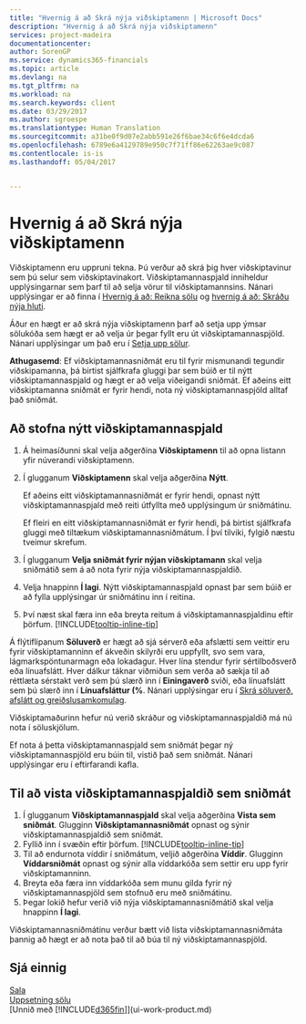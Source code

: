 ```yaml
---
title: "Hvernig á að Skrá nýja viðskiptamenn | Microsoft Docs"
description: "Hvernig á að Skrá nýja viðskiptamenn"
services: project-madeira
documentationcenter: 
author: SorenGP
ms.service: dynamics365-financials
ms.topic: article
ms.devlang: na
ms.tgt_pltfrm: na
ms.workload: na
ms.search.keywords: client
ms.date: 03/29/2017
ms.author: sgroespe
ms.translationtype: Human Translation
ms.sourcegitcommit: a31be0f9d07e2abb591e26f6bae34c6f6e4dcda6
ms.openlocfilehash: 6789e6a4129789e950c7f71ff86e62263ae9c087
ms.contentlocale: is-is
ms.lasthandoff: 05/04/2017


---
```

# <a name="how-to-register-new-customers"></a>Hvernig á að Skrá nýja viðskiptamenn
Viðskiptamenn eru uppruni tekna. Þú verður að skrá þig hver viðskiptavinur sem þú selur sem viðskiptavinakort. Viðskiptamannaspjald inniheldur upplýsingarnar sem þarf til að selja vörur til viðskiptamannsins. Nánari upplýsingar er að finna í [Hvernig á að: Reikna sölu](sales-how-invoice-sales.md) og [hvernig á að: Skráðu nýja hluti](inventory-how-register-new-items.md).  

Áður en hægt er að skrá nýja viðskiptamenn þarf að setja upp ýmsar sölukóða sem hægt er að velja úr þegar fyllt eru út viðskiptamannaspjöld. Nánari upplýsingar um það eru í [Setja upp sölur](sales-setup-sales.md).

**Athugasemd**: Ef viðskiptamannasniðmát eru til fyrir mismunandi tegundir viðskipamanna, þá birtist sjálfkrafa gluggi þar sem búið er til nýtt viðskiptamannaspjald og hægt er að velja viðeigandi sniðmát. Ef aðeins eitt viðskiptamanna sniðmát er fyrir hendi, nota ný viðskiptamannaspjöld alltaf það sniðmát.

## <a name="to-create-a-new-customer-card"></a>Að stofna nýtt viðskiptamannaspjald
1. Á heimasíðunni skal velja aðgerðina **Viðskiptamenn** til að opna listann yfir núverandi viðskiptamenn.  
2. Í glugganum **Viðskiptamenn** skal velja aðgerðina **Nýtt**.

    Ef aðeins eitt viðskiptamannasniðmát er fyrir hendi, opnast nýtt viðskiptamannaspjald með reiti útfyllta með upplýsingum úr sniðmátinu.

    Ef fleiri en eitt viðskiptamannasniðmát er fyrir hendi, þá birtist sjálfkrafa gluggi með tiltækum viðskiptamannasniðmátum. Í því tilviki, fylgið næstu tveimur skrefum.
3. Í glugganum **Velja sniðmát fyrir nýjan viðskiptamann** skal velja sniðmátið sem á að nota fyrir nýja viðskiptamannaspjaldið.
4. Velja hnappinn **Í lagi**. Nýtt viðskiptamannaspjald opnast þar sem búið er að fylla upplýsingar úr sniðmátinu inn í reitina.  
5. Því næst skal færa inn eða breyta reitum á viðskiptamannaspjaldinu eftir þörfum. [!INCLUDE[tooltip-inline-tip](includes/tooltip-inline-tip_md.md)]

Á flýtiflipanum **Söluverð** er hægt að sjá sérverð eða afslætti sem veittir eru fyrir viðskiptamanninn ef ákveðin skilyrði eru uppfyllt, svo sem vara, lágmarkspöntunarmagn eða lokadagur. Hver lína stendur fyrir sértilboðsverð eða línuafslátt. Hver dálkur táknar viðmiðun sem verða að sækja til að réttlæta sérstakt verð sem þú slærð inn í **Einingaverð** sviði, eða línuafslátt sem þú slærð inn í **Línuafsláttur (%**. Nánari upplýsingar eru í [Skrá söluverð, afslátt og greiðslusamkomulag](sales-how-record-sales-price-discount-payment-agreements.md).

Viðskiptamaðurinn hefur nú verið skráður og viðskiptamannaspjaldið má nú nota í söluskjölum.

Ef nota á þetta viðskiptamannaspjald sem sniðmát þegar ný viðskiptamannaspjöld eru búin til, vistið það sem sniðmát. Nánari upplýsingar eru í eftirfarandi kafla.

## <a name="to-save-the-customer-card-as-a-template"></a>Til að vista viðskiptamannaspjaldið sem sniðmát
1. Í glugganum **Viðskiptamannaspjald** skal velja aðgerðina **Vista sem sniðmát**. Glugginn **Viðskiptamannasniðmát** opnast og sýnir viðskiptamannaspjaldið sem sniðmát.
2. Fyllið inn í svæðin eftir þörfum. [!INCLUDE[tooltip-inline-tip](includes/tooltip-inline-tip_md.md)]
3. Til að endurnota víddir í sniðmátum, veljið aðgerðina **Víddir**. Glugginn **Víddarsniðmát** opnast og sýnir alla víddarkóða sem settir eru upp fyrir viðskiptamanninn.
4. Breyta eða færa inn víddarkóða sem munu gilda fyrir ný viðskiptamannaspjöld sem stofnuð eru með sniðmátinu.  
5. Þegar lokið hefur verið við nýja viðskiptamannasniðmátið skal velja hnappinn **Í lagi**.

Viðskiptamannasniðmátinu verður bætt við lista viðskiptamannasniðmáta þannig að hægt er að nota það til að búa til ný viðskiptamannaspjöld.

## <a name="see-also"></a>Sjá einnig
[Sala](sales-manage-sales.md)    
[Uppsetning sölu](sales-setup-sales.md)    
[Unnið með [!INCLUDE[d365fin](includes/d365fin_md.md)]](ui-work-product.md)

